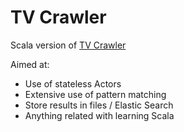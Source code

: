 # TV Crawler

Scala version of [TV Crawler](http://www.google.es)

Aimed at:

- Use of stateless Actors
- Extensive use of pattern matching
- Store results in files / Elastic Search
- Anything related with learning Scala
